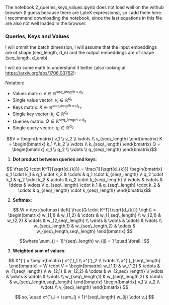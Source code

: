 The notebook 2_queries_keys_values.ipynb does not load well on the withub browser (I guess because there are LateX expressions), so I add them here.
I recommend downloading the notebook, since the last equations in this file are also not well loaded in the browser.

### Queries, Keys and Values

I will ommit the batch dimension, I will assume that the input embeddings are of shape (seq_length, d_e) and the output embeddings are of shape (seq_length, d_emb).

I will do some math to understand it better (also looking at https://arxiv.org/abs/1706.03762):

Notation:

* Values matrix: $V \in \mathbb{R}^{seq\_length \times d_{e}}$
* Single value vector: $v_i \in \mathbb{R}^{d_{e}}$
* Keys matrix: $K \in \mathbb{R}^{seq\_length \times d_{k}}$+
* Single key vector: $k_i \in \mathbb{R}^{d_{k}}$
* Queries matrix: $Q \in \mathbb{R}^{seq\_length \times d_{q}}$
* Single query vector: $q_i \in \mathbb{R}^{d_{q}}$


$$V = \begin{bmatrix} v_1 \\ v_2 \\ \vdots \\ v_{seq\_length} \end{bmatrix} K = \begin{bmatrix} k_1 \\ k_2 \\ \vdots \\ k_{seq\_length} \end{bmatrix} Q = \begin{bmatrix} q_1 \\ q_2 \\ \vdots \\ q_{seq\_length} \end{bmatrix}$$

1. **Dot product between queries and keys**:

$$ \frac{Q \cdot K^T}{\sqrt{d_{k}}} = \frac{1}{\sqrt{d_{k}}} \begin{bmatrix} q_1 \cdot k_1 & q_1 \cdot k_2 & \cdots & q_1 \cdot k_{seq\_length} \\ q_2 \cdot k_1 & q_2 \cdot k_2 & \cdots & q_2 \cdot k_{seq\_length} \\ \vdots & \vdots & \ddots & \vdots \\ q_{seq\_length} \cdot k_1 & q_{seq\_length} \cdot k_2 & \cdots & q_{seq\_length} \cdot k_{seq\_length} \end{bmatrix}$$

2. **Softmax**:

$$ W = \text{softmax} \left( \frac{Q \cdot K^T}{\sqrt{d_{k}}} \right) = \begin{bmatrix} w_{1,1} & w_{1,2} & \cdots & w_{1,seq\_length} \\ w_{2,1} & w_{2,2} & \cdots & w_{2,seq\_length} \\ \vdots & \vdots & \ddots & \vdots \\ w_{seq\_length,1} & w_{seq\_length,2} & \cdots & w_{seq\_length,seq\_length} \end{bmatrix} $$

$$where \sum_{j = 1}^{seq\_length} w_{ij} = 1 \quad \forall i  $$

3. **Weighted sum of values**:

$$ X^{'} =  \begin{bmatrix} x^{'}_1 \\ x^{'}_2 \\ \vdots \\ x^{'}_{seq\_length} \end{bmatrix} = W \cdot V = \begin{bmatrix} w_{1,1} & w_{1,2} & \cdots & w_{1,seq\_length} \\ w_{2,1} & w_{2,2} & \cdots & w_{2,seq\_length} \\ \vdots & \vdots & \ddots & \vdots \\ w_{seq\_length,1} & w_{seq\_length,2} & \cdots & w_{seq\_length,seq\_length} \end{bmatrix} \begin{bmatrix} v_1 \\ v_2 \\ \vdots \\ v_{seq\_length} \end{bmatrix} $$

$$ so, \quad x^{'}_i = \sum_{j = 1}^{seq\_length} w_{ij} \cdot v_j $$
